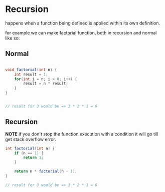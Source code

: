 # Recursion

happens when a function being defined is applied within its own definition. 

for example we can make factorial function, both in recursion and normal like so:

## Normal

```java

void factorial(int n) {
    int result = 1;
    for(int i = n; i > 0; i++) {
        result = n * result;
    }
}


// result for 3 would be => 3 * 2 * 1 = 6
```

## Recursion

**NOTE**
if you don't stop the function execution with a condition it will go till get stack overflow error.


```java
int factorial(int n) {
    if (n == 1) {
        return 1;
    }

    return n * factorial(n - 1);
}

// result for 3 would be => 3 * 2 * 1 = 6

```